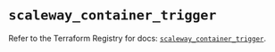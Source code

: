 # `scaleway_container_trigger`

Refer to the Terraform Registry for docs: [`scaleway_container_trigger`](https://registry.terraform.io/providers/scaleway/scaleway/2.57.0/docs/resources/container_trigger).

